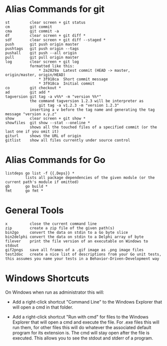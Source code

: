 # Alias Commands for git

```
st         clear screen + git status
cm         git commit
cma        git commit -a
df         clear screen + git diff *
sdf        clear screen + git diff --staged *
push       git push origin master
pushtags   git push origin --tags
pushall    git push --all origin
pull       git pull origin master
log        clear screen + git log
           formatted like this:
               * 2a2829a  Latest commit (HEAD -> master, origin/master, origin/HEAD)
               * 3f918ca  Short commit message
               * 3f918ca  Initial commit
co         git checkout *
ad         git add *
tagversion git tag -a v%%* -m "version %%*"
           the command tagversion 1.2.3 will be interpreter as
               git tag -a v1.2.3 -m "version 1.2.3"
           inserting a v before the tag name and generating the tag message "version x.y.z"
show       clear screen + git show *
showfiles  git show --stat --oneline *
           shows all the touched files of a specified commit (or the last one if you omit it)
giturl     shows the URL of origin
gitlist    show all files currently under source control
```

# Alias Commands for Go

```
listdeps go list -f {{.Deps}} *
         lists all package dependencies of the given module (or the current path's module if omitted)
gb       go build *
fmt      go fmt *
```

# General Tools

```
x          close the current command line
zip        create a zip file of the given path(s)
bin2go     convert the data on stdin to a Go byte slice
bin2delphi convert the data on stdin to a Delphi array of byte
filever    print the file version of an executable on Windows to stdout
gif2pngs   save all frames of a .gif image as .png image files
test2doc   create a nice list of descriptions from your Go unit tests, this assumes you name your tests in a Behavior-Driven-Development way
```

# Windows Shortcuts

On Windows when run as administrator this will:

- Add a right-click shortcut "Command Line" to the Windows Explorer that will open a cmd in that folder.

- Add a right-click shortcut "Run with cmd" for files to the Windows Explorer that will open a cmd and execute the file. For .exe files this will run them, for other files this will do whatever the associated default program for its extension is. The cmd will stay open after the file is executed. This allows you to see the stdout and stderr of a program.
